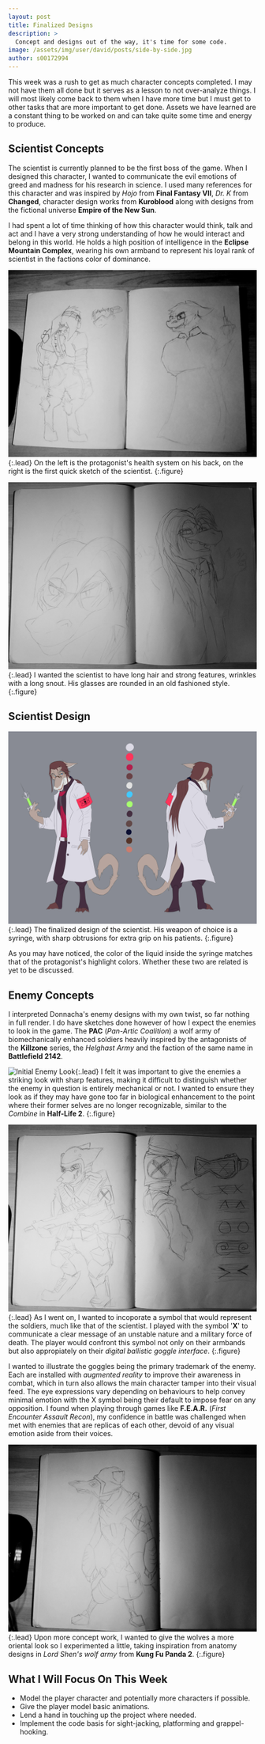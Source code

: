 ```yaml
---
layout: post
title: Finalized Designs
description: >
  Concept and designs out of the way, it's time for some code.
image: /assets/img/user/david/posts/side-by-side.jpg
author: s00172994
---
```


This week was a rush to get as much character concepts completed. I may not have them all done but it serves as a lesson to not 
over-analyze things. I will most likely come back to them when I have more time but I must get to other tasks that are more 
important to get done. Assets we have learned are a constant thing to be worked on and can take quite some time and energy to produce.

## Scientist Concepts

The scientist is currently planned to be the first boss of the game. When I designed this character, I wanted to communicate the
evil emotions of greed and madness for his research in science. I used many references for this character and was inspired by _Hojo_
from **Final Fantasy VII**, _Dr. K_ from **Changed**, character design works from **Kuroblood** along with designs from the 
fictional universe **Empire of the New Sun**.

I had spent a lot of time thinking of how this character would think, talk and act and I have a very strong understanding of how
he would interact and belong in this world. He holds a high position of intelligence in the **Eclipse Mountain Complex**, wearing his
own armband to represent his loyal rank of scientist in the factions color of dominance.

![Character Sketches](/assets/img/concept_art/david/characters.jpg){:.lead}
On the left is the protagonist's health system on his back, on the right is the first quick sketch of the scientist.
{:.figure}

![Scientist Sketches](/assets/img/concept_art/david/scientist-concept.jpg){:.lead}
I wanted the scientist to have long hair and strong features, wrinkles with a long snout. His glasses are rounded in an old fashioned style.
{:.figure}

## Scientist Design

![Scientist Design](/assets/img/concept_art/david/scientist-design.jpg){:.lead}
The finalized design of the scientist. His weapon of choice is a syringe, with sharp obtrusions for extra grip on his patients.
{:.figure}

As you may have noticed, the color of the liquid inside the syringe matches that of the protagonist's highlight colors. Whether these two are related is yet to be discussed.

## Enemy Concepts

I interpreted Donnacha's enemy designs with my own twist, so far nothing in full render. I do have sketches done however of how I expect the enemies to look in the game. The **PAC** (_Pan-Artic Coalition_) a wolf army of biomechanically enhanced soldiers heavily inspired by the antagonists of the **Killzone** series, the _Helghast Army_ and the faction of the same name in **Battlefield 2142**. 

![Initial Enemy Look](/assets/img/concept_art/david/enemy-helmet.jpg){:.lead}
I felt it was important to give the enemies a striking look with sharp features, making it difficult to distinguish whether
the enemy in question is entirely mechanical or not. I wanted to ensure they look as if they may have gone too far in biological enhancement to the point where their former selves are no longer recognizable, similar to the _Combine_ in **Half-Life 2**.
{:.figure}

![Enemy Concept Sketch](/assets/img/concept_art/david/enemy-sketch-soldier.jpg){:.lead}
As I went on, I wanted to incoporate a symbol that would represent the soldiers, much like that of the scientist. I played with the symbol '**X**' to communicate a clear message of an unstable nature and a military force of death. The player would confront this symbol not only on their armbands but also appropiately on their _digital ballistic goggle interface_.
{:.figure}

I wanted to illustrate the goggles being the primary trademark of the enemy. Each are installed with _augmented reality_ to improve their awareness in combat, which in turn also allows the main character tamper into their visual feed. The eye expressions vary depending on behaviours to help convey minimal emotion with the X symbol being their default to impose fear on any opposition. I found when playing through games like **F.E.A.R.** (_First Encounter Assault Recon_), my confidence in battle was challenged when met with enemies that are replicas of each other, devoid of any visual emotion aside from their voices.

![Enemy Concept Alternate](/assets/img/concept_art/david/enemy-sketch-alternate.jpg){:.lead}
Upon more concept work, I wanted to give the wolves a more oriental look so I experimented a little, taking inspiration from anatomy designs in _Lord Shen's wolf army_ from **Kung Fu Panda 2**.
{:.figure}

## What I Will Focus On This Week

- Model the player character and potentially more characters if possible.
- Give the player model basic animations.
- Lend a hand in touching up the project where needed.
- Implement the code basis for sight-jacking, platforming and grappel-hooking.

